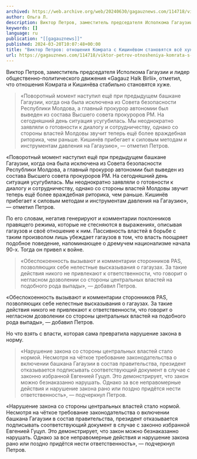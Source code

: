 ```yaml
---
archived: https://web.archive.org/web/20240630/gagauznews.com/114718/viktor-petrov-otnosheniya-komrata-s-kishinyovom-stanovyatsya-vsyo-huzhe.html
author: Ольга Л.
description: Виктор Петров, заместитель председателя Исполкома Гагаузии и лидер общественно-политического движения «Gagauz Halk Birlii», отметил, что отношения Комрата и Кишинёва стабильно становятся хуже. «Поворотный момент наступил ещё при предыдущем башкане Гагаузии, когда она была исключена из Совета безопасности Республики Молдова, а главный прокурор автономии был выведен из состава Высшего совета прокуроров РМ. На сегодняшний день ситуация усугубилась. Мы неоднократно заявляли о готовности к диалогу и сотрудничеству, однако со стороны властей Молдовы звучит теперь ещё более враждебная риторика, чем раньше. Кишинёв прибегает к силовым методам и инструментам давления на Гагаузию», — отметил Петров. По его словам, негатив генерируют и комментарии поклонников правящего […]
keywords: []
language: ru
publication: "[[gagauznews]]"
published: 2024-03-20T10:07:48+00:00
title: "Виктор Петров: отношения Комрата с Кишинёвом становятся всё хуже"
url: https://gagauznews.com/114718/viktor-petrov-otnosheniya-komrata-s-kishinyovom-stanovyatsya-vsyo-huzhe.html
---
```


Виктор Петров, заместитель председателя Исполкома Гагаузии и лидер общественно-политического движения «Gagauz Halk Birlii», отметил, что отношения Комрата и Кишинёва стабильно становятся хуже.

> «Поворотный момент наступил ещё при предыдущем башкане Гагаузии, когда она была исключена из Совета безопасности Республики Молдова, а главный прокурор автономии был выведен из состава Высшего совета прокуроров РМ. На сегодняшний день ситуация усугубилась. Мы неоднократно заявляли о готовности к диалогу и сотрудничеству, однако со стороны властей Молдовы звучит теперь ещё более враждебная риторика, чем раньше. Кишинёв прибегает к силовым методам и инструментам давления на Гагаузию», — отметил Петров.

«Поворотный момент наступил ещё при предыдущем башкане Гагаузии, когда она была исключена из Совета безопасности Республики Молдова, а главный прокурор автономии был выведен из состава Высшего совета прокуроров РМ. На сегодняшний день ситуация усугубилась. Мы неоднократно заявляли о готовности к диалогу и сотрудничеству, однако со стороны властей Молдовы звучит теперь ещё более враждебная риторика, чем раньше. Кишинёв прибегает к силовым методам и инструментам давления на Гагаузию», — отметил Петров.

По его словам, негатив генерируют и комментарии поклонников правящего режима, которые не стесняются в выражениях, описывая гагаузов и своё отношение к ним. Пассивность властей в борьбе с таким произволом лишь убеждает гагаузов в том, что власть поощряет подобное поведение, напоминающее о дремучем национализме начала 90-х. Тогда он привел к войне.

> «Обеспокоенность вызывают и комментарии сторонников PAS, позволяющих себе нелестные высказывания о гагаузах. За такие действия никого не привлекают к ответственности, что говорит о негласном дозволении со стороны центральных властей на подобного рода выпады», — добавил Петров.

«Обеспокоенность вызывают и комментарии сторонников PAS, позволяющих себе нелестные высказывания о гагаузах. За такие действия никого не привлекают к ответственности, что говорит о негласном дозволении со стороны центральных властей на подобного рода выпады», — добавил Петров.

Но что взять с власти, которая сама превратила нарушение закона в норму.

> «Нарушение закона со стороны центральных властей стало нормой. Несмотря на чёткое требование законодательства о включении башкана Гагаузии в состав правительства, президент отказывается подписывать соответствующий документ в случае с законно избранной Евгенией Гуцул. Это демонстрирует, что закон можно безнаказанно нарушать. Однако за все неправомерные действия и нарушение закона рано или поздно придётся нести ответственность», — подчеркнул Петров.

«Нарушение закона со стороны центральных властей стало нормой. Несмотря на чёткое требование законодательства о включении башкана Гагаузии в состав правительства, президент отказывается подписывать соответствующий документ в случае с законно избранной Евгенией Гуцул. Это демонстрирует, что закон можно безнаказанно нарушать. Однако за все неправомерные действия и нарушение закона рано или поздно придётся нести ответственность», — подчеркнул Петров.